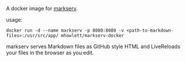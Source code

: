 
A docker image for [markserv](https://github.com/F1LT3R/markserv).

usage:

`docker run -d --name markserv -p 8080:8080 -v <path-to-markdown-files>:/usr/src/app/ mhowlett/markserv-docker`

markserv serves Markdown files as GitHub style HTML and LiveReloads your files in the browser as you edit.


